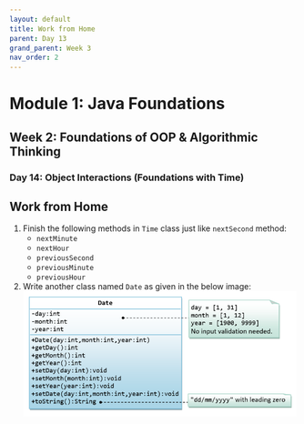 ```yaml
---
layout: default
title: Work from Home
parent: Day 13
grand_parent: Week 3
nav_order: 2
---
```


# Module 1: Java Foundations
## Week 2: Foundations of OOP & Algorithmic Thinking
### Day 14: Object Interactions (Foundations with Time)

## Work from Home

1. Finish the following methods in `Time` class just like `nextSecond` method:
   - `nextMinute`
   - `nextHour`
   - `previousSecond`
   - `previousMinute`
   - `previousHour`
2. Write another class named `Date` as given in the below image:
   ![Date class](../session_time/images/ClassDateJava.png)